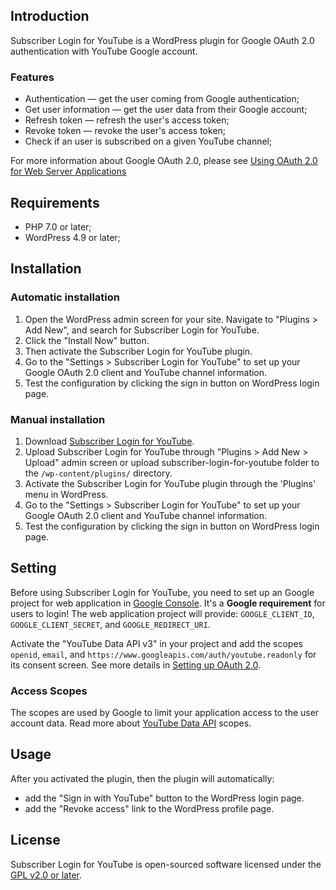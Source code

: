 ## Introduction

Subscriber Login for YouTube is a WordPress plugin for Google OAuth 2.0 authentication with YouTube Google account.

### Features

- Authentication — get the user coming from Google authentication;
- Get user information — get the user data from their Google account;
- Refresh token — refresh the user's access token;
- Revoke token — revoke the user's access token;
- Check if an user is subscribed on a given YouTube channel;

For more information about Google OAuth 2.0, please see [Using OAuth 2.0 for Web Server Applications](https://developers.google.com/identity/protocols/oauth2/web-server)

## Requirements

- PHP 7.0 or later;
- WordPress 4.9 or later;

## Installation

### Automatic installation

1. Open the WordPress admin screen for your site. Navigate to "Plugins > Add New", and search for Subscriber Login for YouTube.
2. Click the "Install Now" button.
3. Then activate the Subscriber Login for YouTube plugin.
4. Go to the "Settings > Subscriber Login for YouTube" to set up your Google OAuth 2.0 client and YouTube channel information.
5. Test the configuration by clicking the sign in button on WordPress login page.

### Manual installation

1. Download [Subscriber Login for YouTube](https://github.com/lcmaquino/subscriber-login-for-youtube/archive/refs/heads/main.zip).
2. Upload Subscriber Login for YouTube through "Plugins > Add New > Upload" admin screen or upload subscriber-login-for-youtube folder to the `/wp-content/plugins/` directory.
3. Activate the Subscriber Login for YouTube plugin through the 'Plugins' menu in WordPress.
4. Go to the "Settings > Subscriber Login for YouTube" to set up your Google OAuth 2.0 client and YouTube channel information.
5. Test the configuration by clicking the sign in button on WordPress login page.

## Setting

Before using Subscriber Login for YouTube, you need to set up an Google project for web application in [Google Console](https://console.developers.google.com/). It's a **Google requirement** for users to login! The web application project will provide: `GOOGLE_CLIENT_ID`, `GOOGLE_CLIENT_SECRET`, and `GOOGLE_REDIRECT_URI`.

Activate the "YouTube Data API v3" in your project and add the scopes `openid`, `email`, and `https://www.googleapis.com/auth/youtube.readonly` for its consent screen. See more details in [Setting up OAuth 2.0](https://support.google.com/cloud/answer/6158849?hl=en).

### Access Scopes

The scopes are used by Google to limit your application access to the user account data. Read more about [YouTube Data API](https://developers.google.com/youtube/v3/guides/auth/server-side-web-apps?hl=pt-br) scopes.

## Usage

After you activated the plugin, then the plugin will automatically:

* add the "Sign in with YouTube" button to the WordPress login page.
* add the "Revoke access" link to the WordPress profile page.

## License

Subscriber Login for YouTube is open-sourced software licensed under the [GPL v2.0 or later](https://github.com/lcmaquino/subscriber-login-for-youtube/blob/main/LICENSE).
